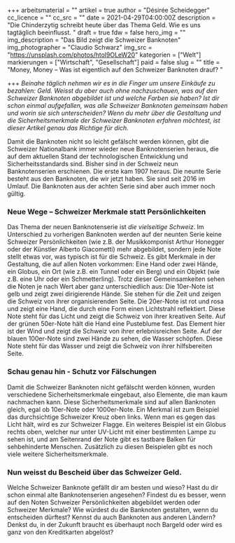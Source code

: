 +++
arbeitsmaterial = ""
artikel = true
author = "Désirée Scheidegger"
cc_licence = ""
cc_src = ""
date = 2021-04-29T04:00:00Z
description = "Die Chinderzytig schreibt heute über das Thema Geld. Wie es uns tagtäglich beeinflusst. "
draft = true
fdw = false
hero_img = ""
img_description = "Das Bild zeigt die Schweizer Banknoten"
img_photographer = "Claudio Schwarz"
img_src = "https://unsplash.com/photos/htol9OLeW20"
kategorien = ["Welt"]
markierungen = ["Wirtschaft", "Gesellschaft"]
paid = false
slug = ""
title = "Money, Money  – Was ist eigentlich auf den Schweizer Banknoten drauf? "

+++
_Beinahe täglich nehmen wir es in die Finger um unsere Einkäufe zu bezahlen: Geld. Weisst du aber auch ohne nachzuschauen, was auf den Schweizer Banknoten abgebildet ist und welche Farben sie haben? Ist dir schon einmal aufgefallen, was alle Schweizer Banknoten gemeinsam haben und worin sie sich unterscheiden? Wenn du mehr über die Gestaltung und die Sicherheitsmerkmale der Schweizer Banknoten erfahren möchtest, ist dieser Artikel genau das Richtige für dich._

Damit die Banknoten nicht so leicht gefälscht werden können, gibt die Schweizer Nationalbank immer wieder neue Banknotenserien heraus, die auf dem aktuellen Stand der technologischen Entwicklung und Sicherheitsstandards sind. Bisher sind in der Schweiz neun Banknotenserien erschienen. Die erste kam 1907 heraus. Die neunte Serie besteht aus den Banknoten, die wir jetzt haben. Sie sind seit 2016 im Umlauf. Die Banknoten aus der achten Serie sind aber auch immer noch gültig.

### Neue Wege – Schweizer Merkmale statt Persönlichkeiten

Das Thema der neuen Banknotenserie ist _die vielseitige Schweiz_. Im Unterschied zu vorherigen Banknoten werden auf der neunten Serie keine Schweizer Persönlichkeiten (wie z.B. der Musikkomponist Arthur Honegger oder der Künstler Alberto Giacometti) mehr abgebildet, sondern jede Note stellt etwas vor, was typisch ist für die Schweiz. Es gibt Merkmale in der Gestaltung, die auf allen Noten vorkommen: Eine Hand oder zwei Hände, ein Globus, ein Ort (wie z.B. ein Tunnel oder ein Berg) und ein Objekt (wie z.B. eine Uhr oder ein Schmetterling). Trotz dieser Gemeinsamkeiten sehen die Noten je nach Wert aber ganz unterschiedlich aus: Die 10er-Note ist gelb und zeigt zwei dirigierende Hände. Sie stehen für die Zeit und zeigen die Schweiz von ihrer organisierenden Seite. Die 20er-Note ist rot und rosa und zeigt eine Hand, die durch eine Form einen Lichtstrahl reflektiert. Diese Note steht für das Licht und zeigt die Schweiz von ihrer kreativen Seite. Auf der grünen 50er-Note hält die Hand eine Pusteblume fest. Das Element hier ist der Wind und zeigt die Schweiz von ihrer erlebnisreichen Seite. Auf der blauen 100er-Note sind zwei Hände zu sehen, die Wasser schöpfen. Diese Note steht für das Wasser und zeigt die Schweiz von ihrer hilfsbereiten Seite.

### Schau genau hin - Schutz vor Fälschungen

Damit die Schweizer Banknoten nicht gefälscht werden können, wurden verschiedene Sicherheitsmerkmale eingebaut, also Elemente, die man kaum nachmachen kann. Diese Sicherheitsmerkmale sind auf allen Banknoten gleich, egal ob 10er-Note oder 1000er-Note. Ein Merkmal ist zum Beispiel das durchsichtige Schweizer Kreuz oben links. Wenn man es gegen das Licht hält, wird es zur Schweizer Flagge. Ein weiteres Beispiel ist ein Globus rechts oben, welcher nur unter UV-Licht mit einer bestimmten Lampe zu sehen ist, und am Seitenrand der Note gibt es tastbare Balken für sehbehinderte Menschen. Zusätzlich zu diesen Beispielen gibt es noch viele weitere Sicherheitsmerkmale.

### Nun weisst du Bescheid über das Schweizer Geld.

Welche Schweizer Banknote gefällt dir am besten und wieso? Hast du dir schon einmal alte Banknotenserien angesehen? Findest du es besser, wenn auf den Noten Schweizer Persönlichkeiten abgebildet werden oder Schweizer Merkmale? Wie würdest du die Banknoten gestalten, wenn du entscheiden dürftest? Kennst du auch Banknoten aus anderen Ländern? Denkst du, in der Zukunft braucht es überhaupt noch Bargeld oder wird es ganz von den Kreditkarten abgelöst?